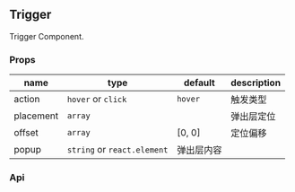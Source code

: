 ## Trigger

Trigger Component.

### Props
|name|type|default|description|
|---|---|---|---|
|action| `hover` or `click`|`hover`|触发类型|
|placement|`array`||弹出层定位|
|offset|`array`|[0, 0]|定位偏移|
|popup|`string` or `react.element`|弹出层内容|

### Api